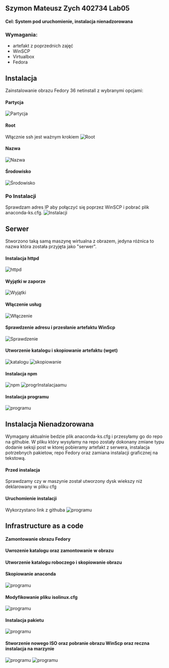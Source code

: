 ## Szymon Mateusz Zych 402734 Lab05

#### Cel: System pod uruchomienie, instalacja nienadzorowana

### Wymagania:
 - artefakt z poprzednich zajęć
 - WinSCP
 - Virtualbox
 - Fedora

## Instalacja
Zainstalowanie obrazu Fedory 36 netinstall z wybranymi opcjami:

#### Partycja
![Partycja](./scr/1.png)

#### Root
Włącznie ssh jest ważnym krokiem
![Root](./scr/3.png)

#### Nazwa
![Nazwa](./scr/2.png)

#### Środowisko
![Środowisko](./scr/4.png)

### Po Instalacji
Sprawdzam adres IP aby połączyć się poprzez WinSCP i pobrać plik anaconda-ks.cfg.
![Instalacji](./scr/6.png)


## Serwer
Stworzono taką samą maszynę wirtualna z obrazem, jedyna różnica to nazwa która została przyjęta jako "serwer".

#### Instalacja httpd
![httpd](./scr/7.png)

#### Wyjątki w zaporze
![Wyjątki](./scr/8.png)

#### Włączenie usług
![Włączenie](./scr/9.png)

#### Sprawdzenie adresu i przesłanie artefaktu WinScp
![Sprawdzenie](./scr/10.png)


#### Utworzenie katalogu i skopiowanie artefaktu (wget)
![katalogu](./scr/11.png)
![skopiowanie](./scr/12.png)

#### Instalacja npm
![npm](./scr/13.png)
![progrInstalacjaamu](./scr/14.png)

#### Instalacja programu 
![programu](./scr/15.png)


## Instalacja Nienadzorowana

Wymagany aktualnie bedzie plik anaconda-ks.cfg i przesyłamy go do repo na githubie. W pliku który wysyłamy na repo zostały dokonany zmiane typu dodanie seksji post w ktorej pobieramy artefakt z serwera, instalacja potrzebnych pakietow, repo Fedory oraz zamiana instalacji graficznej na tekstową.

#### Przed instalacja
Sprawdzamy czy w maszynie został utworzony dysk wiekszy niż deklarowany w pliku cfg 

#### Uruchomienie instalacji 
Wykorzystano link z githuba
![programu](./scr/22.png)



## Infrastructure as a code

#### Zamontowanie obrazu Fedory
#### Uwrozenie katalogu oraz zamontowanie w obrazu
#### Utworzenie katalogu roboczego i skopiowanie obrazu
#### Skopiowanie anaconda
![programu](./scr/66.png)

#### Modyfikowanie pliku isolinux.cfg
![programu](./scr/100.png)

#### Instalacja pakietu
![programu](./scr/120.png)

#### Stworzenie nowego ISO oraz pobranie obrazu WinScp oraz reczna instalacja na marzynie 
![programu](./scr/200.png)
![programu](./scr/210.png)
